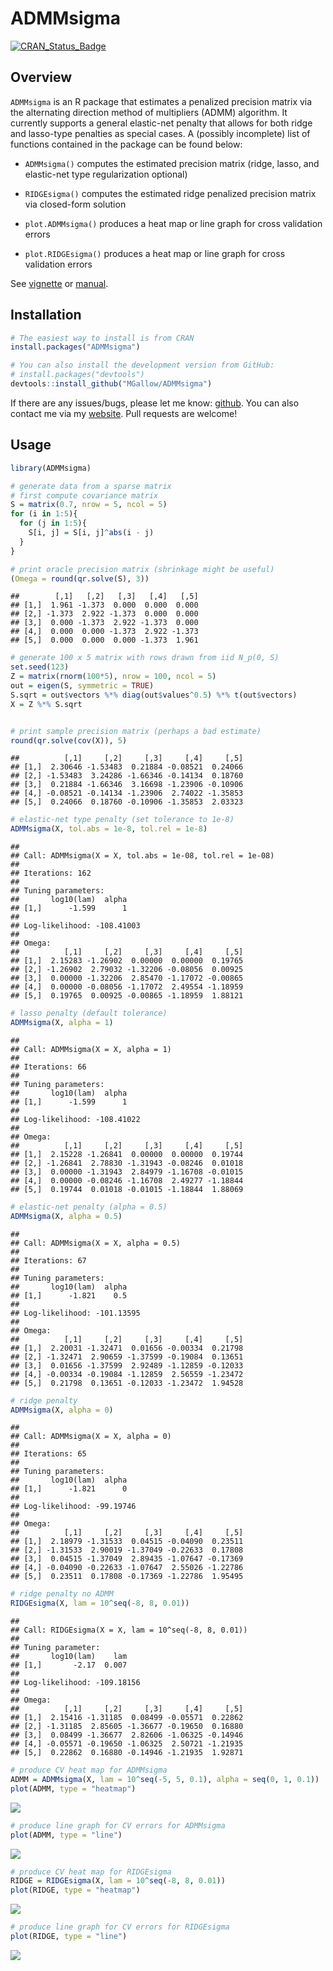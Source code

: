ADMMsigma
================

[![CRAN\_Status\_Badge](http://www.r-pkg.org/badges/version/ADMMsigma)](https://cran.r-project.org/package=ADMMsigma)

## Overview

`ADMMsigma` is an R package that estimates a penalized precision matrix
via the alternating direction method of multipliers (ADMM) algorithm. It
currently supports a general elastic-net penalty that allows for both
ridge and lasso-type penalties as special cases. A (possibly incomplete)
list of functions contained in the package can be found below:

  - `ADMMsigma()` computes the estimated precision matrix (ridge, lasso,
    and elastic-net type regularization optional)

  - `RIDGEsigma()` computes the estimated ridge penalized precision
    matrix via closed-form solution

  - `plot.ADMMsigma()` produces a heat map or line graph for cross
    validation errors

  - `plot.RIDGEsigma()` produces a heat map or line graph for cross
    validation errors

See [vignette](https://mgallow.github.io/ADMMsigma/) or
[manual](https://github.com/MGallow/ADMMsigma/blob/master/ADMMsigma.pdf).

## Installation

``` r
# The easiest way to install is from CRAN
install.packages("ADMMsigma")

# You can also install the development version from GitHub:
# install.packages("devtools")
devtools::install_github("MGallow/ADMMsigma")
```

If there are any issues/bugs, please let me know:
[github](https://github.com/MGallow/ADMMsigma/issues). You can also
contact me via my [website](https://mgallow.github.io/). Pull requests
are welcome\!

## Usage

``` r
library(ADMMsigma)

# generate data from a sparse matrix
# first compute covariance matrix
S = matrix(0.7, nrow = 5, ncol = 5)
for (i in 1:5){
  for (j in 1:5){
    S[i, j] = S[i, j]^abs(i - j)
  }
}

# print oracle precision matrix (shrinkage might be useful)
(Omega = round(qr.solve(S), 3))
```

    ##        [,1]   [,2]   [,3]   [,4]   [,5]
    ## [1,]  1.961 -1.373  0.000  0.000  0.000
    ## [2,] -1.373  2.922 -1.373  0.000  0.000
    ## [3,]  0.000 -1.373  2.922 -1.373  0.000
    ## [4,]  0.000  0.000 -1.373  2.922 -1.373
    ## [5,]  0.000  0.000  0.000 -1.373  1.961

``` r
# generate 100 x 5 matrix with rows drawn from iid N_p(0, S)
set.seed(123)
Z = matrix(rnorm(100*5), nrow = 100, ncol = 5)
out = eigen(S, symmetric = TRUE)
S.sqrt = out$vectors %*% diag(out$values^0.5) %*% t(out$vectors)
X = Z %*% S.sqrt


# print sample precision matrix (perhaps a bad estimate)
round(qr.solve(cov(X)), 5)
```

    ##          [,1]     [,2]     [,3]     [,4]     [,5]
    ## [1,]  2.30646 -1.53483  0.21884 -0.08521  0.24066
    ## [2,] -1.53483  3.24286 -1.66346 -0.14134  0.18760
    ## [3,]  0.21884 -1.66346  3.16698 -1.23906 -0.10906
    ## [4,] -0.08521 -0.14134 -1.23906  2.74022 -1.35853
    ## [5,]  0.24066  0.18760 -0.10906 -1.35853  2.03323

``` r
# elastic-net type penalty (set tolerance to 1e-8)
ADMMsigma(X, tol.abs = 1e-8, tol.rel = 1e-8)
```

    ## 
    ## Call: ADMMsigma(X = X, tol.abs = 1e-08, tol.rel = 1e-08)
    ## 
    ## Iterations: 162
    ## 
    ## Tuning parameters:
    ##       log10(lam)  alpha
    ## [1,]      -1.599      1
    ## 
    ## Log-likelihood: -108.41003
    ## 
    ## Omega:
    ##          [,1]     [,2]     [,3]     [,4]     [,5]
    ## [1,]  2.15283 -1.26902  0.00000  0.00000  0.19765
    ## [2,] -1.26902  2.79032 -1.32206 -0.08056  0.00925
    ## [3,]  0.00000 -1.32206  2.85470 -1.17072 -0.00865
    ## [4,]  0.00000 -0.08056 -1.17072  2.49554 -1.18959
    ## [5,]  0.19765  0.00925 -0.00865 -1.18959  1.88121

``` r
# lasso penalty (default tolerance)
ADMMsigma(X, alpha = 1)
```

    ## 
    ## Call: ADMMsigma(X = X, alpha = 1)
    ## 
    ## Iterations: 66
    ## 
    ## Tuning parameters:
    ##       log10(lam)  alpha
    ## [1,]      -1.599      1
    ## 
    ## Log-likelihood: -108.41022
    ## 
    ## Omega:
    ##          [,1]     [,2]     [,3]     [,4]     [,5]
    ## [1,]  2.15228 -1.26841  0.00000  0.00000  0.19744
    ## [2,] -1.26841  2.78830 -1.31943 -0.08246  0.01018
    ## [3,]  0.00000 -1.31943  2.84979 -1.16708 -0.01015
    ## [4,]  0.00000 -0.08246 -1.16708  2.49277 -1.18844
    ## [5,]  0.19744  0.01018 -0.01015 -1.18844  1.88069

``` r
# elastic-net penalty (alpha = 0.5)
ADMMsigma(X, alpha = 0.5)
```

    ## 
    ## Call: ADMMsigma(X = X, alpha = 0.5)
    ## 
    ## Iterations: 67
    ## 
    ## Tuning parameters:
    ##       log10(lam)  alpha
    ## [1,]      -1.821    0.5
    ## 
    ## Log-likelihood: -101.13595
    ## 
    ## Omega:
    ##          [,1]     [,2]     [,3]     [,4]     [,5]
    ## [1,]  2.20031 -1.32471  0.01656 -0.00334  0.21798
    ## [2,] -1.32471  2.90659 -1.37599 -0.19084  0.13651
    ## [3,]  0.01656 -1.37599  2.92489 -1.12859 -0.12033
    ## [4,] -0.00334 -0.19084 -1.12859  2.56559 -1.23472
    ## [5,]  0.21798  0.13651 -0.12033 -1.23472  1.94528

``` r
# ridge penalty
ADMMsigma(X, alpha = 0)
```

    ## 
    ## Call: ADMMsigma(X = X, alpha = 0)
    ## 
    ## Iterations: 65
    ## 
    ## Tuning parameters:
    ##       log10(lam)  alpha
    ## [1,]      -1.821      0
    ## 
    ## Log-likelihood: -99.19746
    ## 
    ## Omega:
    ##          [,1]     [,2]     [,3]     [,4]     [,5]
    ## [1,]  2.18979 -1.31533  0.04515 -0.04090  0.23511
    ## [2,] -1.31533  2.90019 -1.37049 -0.22633  0.17808
    ## [3,]  0.04515 -1.37049  2.89435 -1.07647 -0.17369
    ## [4,] -0.04090 -0.22633 -1.07647  2.55026 -1.22786
    ## [5,]  0.23511  0.17808 -0.17369 -1.22786  1.95495

``` r
# ridge penalty no ADMM
RIDGEsigma(X, lam = 10^seq(-8, 8, 0.01))
```

    ## 
    ## Call: RIDGEsigma(X = X, lam = 10^seq(-8, 8, 0.01))
    ## 
    ## Tuning parameter:
    ##       log10(lam)    lam
    ## [1,]       -2.17  0.007
    ## 
    ## Log-likelihood: -109.18156
    ## 
    ## Omega:
    ##          [,1]     [,2]     [,3]     [,4]     [,5]
    ## [1,]  2.15416 -1.31185  0.08499 -0.05571  0.22862
    ## [2,] -1.31185  2.85605 -1.36677 -0.19650  0.16880
    ## [3,]  0.08499 -1.36677  2.82606 -1.06325 -0.14946
    ## [4,] -0.05571 -0.19650 -1.06325  2.50721 -1.21935
    ## [5,]  0.22862  0.16880 -0.14946 -1.21935  1.92871

``` r
# produce CV heat map for ADMMsigma
ADMM = ADMMsigma(X, lam = 10^seq(-5, 5, 0.1), alpha = seq(0, 1, 0.1))
plot(ADMM, type = "heatmap")
```

![](README_files/figure-gfm/unnamed-chunk-2-1.png)<!-- -->

``` r
# produce line graph for CV errors for ADMMsigma
plot(ADMM, type = "line")
```

![](README_files/figure-gfm/unnamed-chunk-2-2.png)<!-- -->

``` r
# produce CV heat map for RIDGEsigma
RIDGE = RIDGEsigma(X, lam = 10^seq(-8, 8, 0.01))
plot(RIDGE, type = "heatmap")
```

![](README_files/figure-gfm/unnamed-chunk-2-3.png)<!-- -->

``` r
# produce line graph for CV errors for RIDGEsigma
plot(RIDGE, type = "line")
```

![](README_files/figure-gfm/unnamed-chunk-2-4.png)<!-- -->
